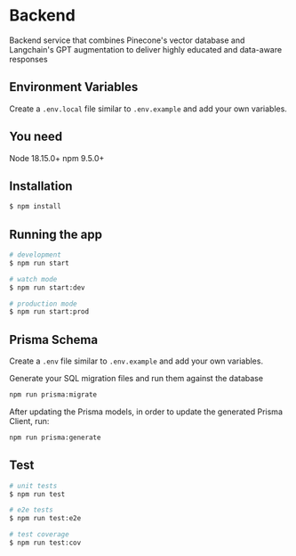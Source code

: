
# Backend

Backend service that combines Pinecone's vector database and Langchain's GPT augmentation to deliver highly educated and data-aware responses

## Environment Variables

Create a `.env.local` file similar to `.env.example` and add your own variables.

## You need

Node 18.15.0+
npm 9.5.0+

## Installation

```bash
$ npm install
```

## Running the app

```bash
# development
$ npm run start

# watch mode
$ npm run start:dev

# production mode
$ npm run start:prod
```

## Prisma Schema

Create a `.env` file similar to `.env.example` and add your own variables.

Generate your SQL migration files and run them against the database

```bash
npm run prisma:migrate
```

After updating the Prisma models, in order to update the generated Prisma Client, run:

```bash
npm run prisma:generate
```


## Test

```bash
# unit tests
$ npm run test

# e2e tests
$ npm run test:e2e

# test coverage
$ npm run test:cov
```